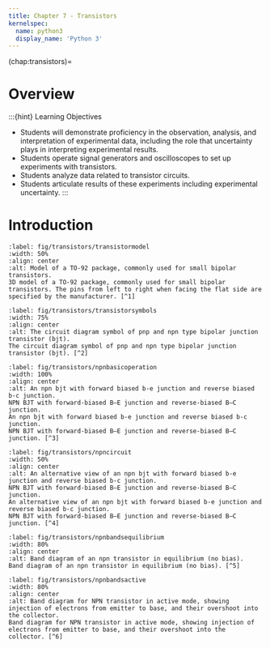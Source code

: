 ```yaml
---
title: Chapter 7 - Transistors
kernelspec:
  name: python3
  display_name: 'Python 3'
---
```

(chap:transistors)=
# Overview
:::{hint} Learning Objectives
* Students will demonstrate proficiency in the observation, analysis, and interpretation of experimental data, including the role that uncertainty plays in interpreting experimental results.
* Students operate signal generators and oscilloscopes to set up experiments with transistors.
* Students analyze data related to transistor circuits.
* Students articulate results of these experiments including experimental uncertainty.
:::

# Introduction
```{figure} ../figures/ch7_transistors/BipolarTransistor3Dmodel.png
:label: fig/transistors/transistormodel
:width: 50%
:align: center
:alt: Model of a TO-92 package, commonly used for small bipolar transistors.
3D model of a TO-92 package, commonly used for small bipolar transistors. The pins from left to right when facing the flat side are specified by the manufacturer. [^1]
```
```{figure} ../figures/ch7_transistors/NPN_AND_PNP_BJT_SYMBOLS.png
:label: fig/transistors/transistorsymbols
:width: 75%
:align: center
:alt: The circuit diagram symbol of pnp and npn type bipolar junction transistor (bjt).
The circuit diagram symbol of pnp and npn type bipolar junction transistor (bjt). [^2]
```
```{figure} ../figures/ch7_transistors/NPN_BJT_Basic_Operation.svg
:label: fig/transistors/npnbasicoperation
:width: 100%
:align: center
:alt: An npn bjt with forward biased b-e junction and reverse biased b-c junction.
NPN BJT with forward-biased B–E junction and reverse-biased B–C junction.
An npn bjt with forward biased b-e junction and reverse biased b-c junction.
NPN BJT with forward-biased B–E junction and reverse-biased B–C junction. [^3]
```
```{figure} ../figures/ch7_transistors/NPN_BJT_Structure_n_circuit.svg
:label: fig/transistors/npncircuit
:width: 50%
:align: center
:alt: An alternative view of an npn bjt with forward biased b-e junction and reverse biased b-c junction.
NPN BJT with forward-biased B–E junction and reverse-biased B–C junction.
An alternative view of an npn bjt with forward biased b-e junction and reverse biased b-c junction.
NPN BJT with forward-biased B–E junction and reverse-biased B–C junction. [^4]
```
```{figure} ../figures/ch7_transistors/NPN_Band_Diagram_Equilibrium.svg
:label: fig/transistors/npnbandsequilibrium
:width: 80%
:align: center
:alt: Band diagram of an npn transistor in equilibrium (no bias). 
Band diagram of an npn transistor in equilibrium (no bias). [^5]
```
```{figure} ../figures/ch7_transistors/NPN_Band_Diagram_Active.svg
:label: fig/transistors/npnbandsactive
:width: 80%
:align: center
:alt: Band diagram for NPN transistor in active mode, showing injection of electrons from emitter to base, and their overshoot into the collector. 
Band diagram for NPN transistor in active mode, showing injection of electrons from emitter to base, and their overshoot into the collector. [^6]
```

[^1]: Image by Bazylevnik0 - Own work, CC BY-SA 4.0, https://commons.wikimedia.org/w/index.php?curid=130428568
[^2]: Image by Osbert Joel for Electrical Classroom - Own work, CC BY-SA 4.0, https://commons.wikimedia.org/w/index.php?curid=106111550
[^3]: Image by Jp314159 - Own work, CC BY-SA 4.0, https://commons.wikimedia.org/w/index.php?curid=78389923
[^4]: Image by Inductiveload - Own workBased on File:Npn-structure.png, by User:Heron at the English Wikipedia, CC BY-SA 3.0, https://commons.wikimedia.org/w/index.php?curid=11068618
[^5]: Image by Inductiveload - Own drawing, done in Inkscape, Public Domain, https://commons.wikimedia.org/w/index.php?curid=1696512
[^6]: Image by Inductiveload - Own drawing, done in Inkscape, Public Domain, https://commons.wikimedia.org/w/index.php?curid=1696520
